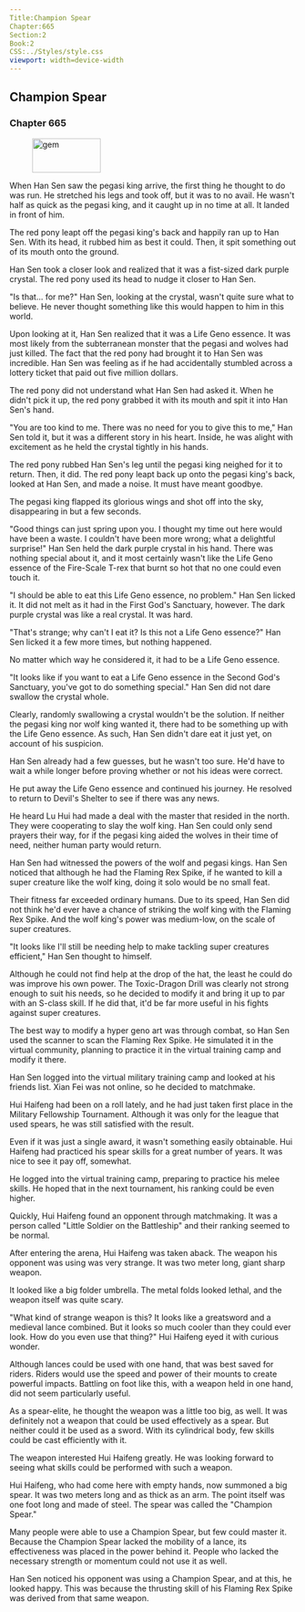 ```yaml
---
Title:Champion Spear 
Chapter:665 
Section:2 
Book:2 
CSS:../Styles/style.css 
viewport: width=device-width
---
```

  
## Champion Spear
### Chapter 665
  
<figure>
	<img src="../Images/gem.gif" alt="gem" id="gem" width="120" height="60" />
</figure>
  

  
When Han Sen saw the pegasi king arrive, the first thing he thought to do was run. He stretched his legs and took off, but it was to no avail. He wasn't half as quick as the pegasi king, and it caught up in no time at all. It landed in front of him.

The red pony leapt off the pegasi king's back and happily ran up to Han Sen. With its head, it rubbed him as best it could. Then, it spit something out of its mouth onto the ground.

Han Sen took a closer look and realized that it was a fist-sized dark purple crystal. The red pony used its head to nudge it closer to Han Sen.

"Is that... for me?" Han Sen, looking at the crystal, wasn't quite sure what to believe. He never thought something like this would happen to him in this world.

Upon looking at it, Han Sen realized that it was a Life Geno essence. It was most likely from the subterranean monster that the pegasi and wolves had just killed. The fact that the red pony had brought it to Han Sen was incredible. Han Sen was feeling as if he had accidentally stumbled across a lottery ticket that paid out five million dollars.

The red pony did not understand what Han Sen had asked it. When he didn't pick it up, the red pony grabbed it with its mouth and spit it into Han Sen's hand.

"You are too kind to me. There was no need for you to give this to me," Han Sen told it, but it was a different story in his heart. Inside, he was alight with excitement as he held the crystal tightly in his hands.

The red pony rubbed Han Sen's leg until the pegasi king neighed for it to return. Then, it did. The red pony leapt back up onto the pegasi king's back, looked at Han Sen, and made a noise. It must have meant goodbye.

The pegasi king flapped its glorious wings and shot off into the sky, disappearing in but a few seconds.

"Good things can just spring upon you. I thought my time out here would have been a waste. I couldn't have been more wrong; what a delightful surprise!" Han Sen held the dark purple crystal in his hand. There was nothing special about it, and it most certainly wasn't like the Life Geno essence of the Fire-Scale T-rex that burnt so hot that no one could even touch it.

"I should be able to eat this Life Geno essence, no problem." Han Sen licked it. It did not melt as it had in the First God's Sanctuary, however. The dark purple crystal was like a real crystal. It was hard.

"That's strange; why can't I eat it? Is this not a Life Geno essence?" Han Sen licked it a few more times, but nothing happened.

No matter which way he considered it, it had to be a Life Geno essence.

"It looks like if you want to eat a Life Geno essence in the Second God's Sanctuary, you've got to do something special." Han Sen did not dare swallow the crystal whole.

Clearly, randomly swallowing a crystal wouldn't be the solution. If neither the pegasi king nor wolf king wanted it, there had to be something up with the Life Geno essence. As such, Han Sen didn't dare eat it just yet, on account of his suspicion.

Han Sen already had a few guesses, but he wasn't too sure. He'd have to wait a while longer before proving whether or not his ideas were correct.

He put away the Life Geno essence and continued his journey. He resolved to return to Devil's Shelter to see if there was any news.

He heard Lu Hui had made a deal with the master that resided in the north. They were cooperating to slay the wolf king. Han Sen could only send prayers their way, for if the pegasi king aided the wolves in their time of need, neither human party would return.

Han Sen had witnessed the powers of the wolf and pegasi kings. Han Sen noticed that although he had the Flaming Rex Spike, if he wanted to kill a super creature like the wolf king, doing it solo would be no small feat.

Their fitness far exceeded ordinary humans. Due to its speed, Han Sen did not think he'd ever have a chance of striking the wolf king with the Flaming Rex Spike. And the wolf king's power was medium-low, on the scale of super creatures.

"It looks like I'll still be needing help to make tackling super creatures efficient," Han Sen thought to himself.

Although he could not find help at the drop of the hat, the least he could do was improve his own power. The Toxic-Dragon Drill was clearly not strong enough to suit his needs, so he decided to modify it and bring it up to par with an S-class skill. If he did that, it'd be far more useful in his fights against super creatures.

The best way to modify a hyper geno art was through combat, so Han Sen used the scanner to scan the Flaming Rex Spike. He simulated it in the virtual community, planning to practice it in the virtual training camp and modify it there.

Han Sen logged into the virtual military training camp and looked at his friends list. Xian Fei was not online, so he decided to matchmake.

Hui Haifeng had been on a roll lately, and he had just taken first place in the Military Fellowship Tournament. Although it was only for the league that used spears, he was still satisfied with the result.

Even if it was just a single award, it wasn't something easily obtainable. Hui Haifeng had practiced his spear skills for a great number of years. It was nice to see it pay off, somewhat.

He logged into the virtual training camp, preparing to practice his melee skills. He hoped that in the next tournament, his ranking could be even higher.

Quickly, Hui Haifeng found an opponent through matchmaking. It was a person called "Little Soldier on the Battleship" and their ranking seemed to be normal.

After entering the arena, Hui Haifeng was taken aback. The weapon his opponent was using was very strange. It was two meter long, giant sharp weapon.

It looked like a big folder umbrella. The metal folds looked lethal, and the weapon itself was quite scary.

"What kind of strange weapon is this? It looks like a greatsword and a medieval lance combined. But it looks so much cooler than they could ever look. How do you even use that thing?" Hui Haifeng eyed it with curious wonder.

Although lances could be used with one hand, that was best saved for riders. Riders would use the speed and power of their mounts to create powerful impacts. Battling on foot like this, with a weapon held in one hand, did not seem particularly useful.

As a spear-elite, he thought the weapon was a little too big, as well. It was definitely not a weapon that could be used effectively as a spear. But neither could it be used as a sword. With its cylindrical body, few skills could be cast efficiently with it.

The weapon interested Hui Haifeng greatly. He was looking forward to seeing what skills could be performed with such a weapon.

Hui Haifeng, who had come here with empty hands, now summoned a big spear. It was two meters long and as thick as an arm. The point itself was one foot long and made of steel. The spear was called the "Champion Spear."

Many people were able to use a Champion Spear, but few could master it. Because the Champion Spear lacked the mobility of a lance, its effectiveness was placed in the power behind it. People who lacked the necessary strength or momentum could not use it as well.

Han Sen noticed his opponent was using a Champion Spear, and at this, he looked happy. This was because the thrusting skill of his Flaming Rex Spike was derived from that same weapon.